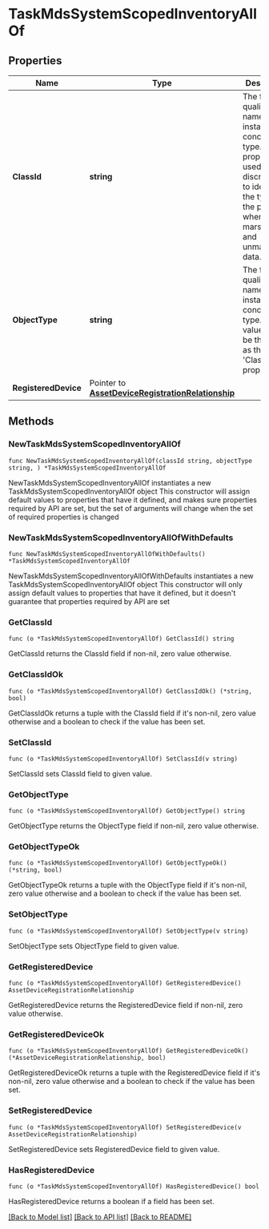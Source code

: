 # TaskMdsSystemScopedInventoryAllOf

## Properties

Name | Type | Description | Notes
------------ | ------------- | ------------- | -------------
**ClassId** | **string** | The fully-qualified name of the instantiated, concrete type. This property is used as a discriminator to identify the type of the payload when marshaling and unmarshaling data. | [default to "task.MdsSystemScopedInventory"]
**ObjectType** | **string** | The fully-qualified name of the instantiated, concrete type. The value should be the same as the &#39;ClassId&#39; property. | [default to "task.MdsSystemScopedInventory"]
**RegisteredDevice** | Pointer to [**AssetDeviceRegistrationRelationship**](AssetDeviceRegistrationRelationship.md) |  | [optional] 

## Methods

### NewTaskMdsSystemScopedInventoryAllOf

`func NewTaskMdsSystemScopedInventoryAllOf(classId string, objectType string, ) *TaskMdsSystemScopedInventoryAllOf`

NewTaskMdsSystemScopedInventoryAllOf instantiates a new TaskMdsSystemScopedInventoryAllOf object
This constructor will assign default values to properties that have it defined,
and makes sure properties required by API are set, but the set of arguments
will change when the set of required properties is changed

### NewTaskMdsSystemScopedInventoryAllOfWithDefaults

`func NewTaskMdsSystemScopedInventoryAllOfWithDefaults() *TaskMdsSystemScopedInventoryAllOf`

NewTaskMdsSystemScopedInventoryAllOfWithDefaults instantiates a new TaskMdsSystemScopedInventoryAllOf object
This constructor will only assign default values to properties that have it defined,
but it doesn't guarantee that properties required by API are set

### GetClassId

`func (o *TaskMdsSystemScopedInventoryAllOf) GetClassId() string`

GetClassId returns the ClassId field if non-nil, zero value otherwise.

### GetClassIdOk

`func (o *TaskMdsSystemScopedInventoryAllOf) GetClassIdOk() (*string, bool)`

GetClassIdOk returns a tuple with the ClassId field if it's non-nil, zero value otherwise
and a boolean to check if the value has been set.

### SetClassId

`func (o *TaskMdsSystemScopedInventoryAllOf) SetClassId(v string)`

SetClassId sets ClassId field to given value.


### GetObjectType

`func (o *TaskMdsSystemScopedInventoryAllOf) GetObjectType() string`

GetObjectType returns the ObjectType field if non-nil, zero value otherwise.

### GetObjectTypeOk

`func (o *TaskMdsSystemScopedInventoryAllOf) GetObjectTypeOk() (*string, bool)`

GetObjectTypeOk returns a tuple with the ObjectType field if it's non-nil, zero value otherwise
and a boolean to check if the value has been set.

### SetObjectType

`func (o *TaskMdsSystemScopedInventoryAllOf) SetObjectType(v string)`

SetObjectType sets ObjectType field to given value.


### GetRegisteredDevice

`func (o *TaskMdsSystemScopedInventoryAllOf) GetRegisteredDevice() AssetDeviceRegistrationRelationship`

GetRegisteredDevice returns the RegisteredDevice field if non-nil, zero value otherwise.

### GetRegisteredDeviceOk

`func (o *TaskMdsSystemScopedInventoryAllOf) GetRegisteredDeviceOk() (*AssetDeviceRegistrationRelationship, bool)`

GetRegisteredDeviceOk returns a tuple with the RegisteredDevice field if it's non-nil, zero value otherwise
and a boolean to check if the value has been set.

### SetRegisteredDevice

`func (o *TaskMdsSystemScopedInventoryAllOf) SetRegisteredDevice(v AssetDeviceRegistrationRelationship)`

SetRegisteredDevice sets RegisteredDevice field to given value.

### HasRegisteredDevice

`func (o *TaskMdsSystemScopedInventoryAllOf) HasRegisteredDevice() bool`

HasRegisteredDevice returns a boolean if a field has been set.


[[Back to Model list]](../README.md#documentation-for-models) [[Back to API list]](../README.md#documentation-for-api-endpoints) [[Back to README]](../README.md)


